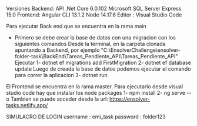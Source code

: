 Versiones 
Backend:
API .Net Core 6.0.102
Microsoft SQL Server Express 15.0
Frontend:
Angular CLI 13.1.2
Node 14.17.6
Editor : Visual Studio Code

Para ejecutar Back end que se encuentra en la rama main
- Primero se debe crear la base de datos con una migracion con los siguientes comandos
Desde la terminal, en la carpeta clonada apuntando a Backend, por ejemplo "C:\EnsolverChallenge\ensolver-folder-task\BackEnd\Tareas_Pendiente_API\Tareas_Pendiente_API"
Ejecutar  1- dotnet ef migrations add FirstMigration
          2- dotnet ef database update
Luego de creada la base de datos podemos ejecutar el comando para correr la aplicacion
          3- dotnet run


El Frontend se encuentra en la rama master.
Para ejecutarlo desde visual studio code hay que instalar los node packages
 1- npm install
 2- ng serve --o
 Tambien se puede acceder desde la url: https://ensolver-tasks.netlify.app/
 
 SIMULACRO DE LOGIN
 username : emi_task
 password : folder123
